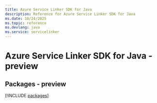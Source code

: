```yaml
---
title: Azure Service Linker SDK for Java
description: Reference for Azure Service Linker SDK for Java
ms.date: 10/24/2025
ms.topic: reference
ms.devlang: java
ms.service: servicelinker
---
```

# Azure Service Linker SDK for Java - preview
## Packages - preview
[!INCLUDE [packages](service-linker-index.md)]